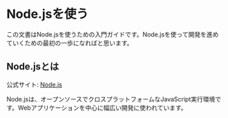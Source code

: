# Node.jsを使う

この文書はNode.jsを使うための入門ガイドです。Node.jsを使って開発を進めていくための最初の一歩になればと思います。

## Node.jsとは

公式サイト: [Node.js](https://nodejs.org/ja/)

Node.jsは、オープンソースでクロスプラットフォームなJavaScript実行環境です。Webアプリケーションを中心に幅広い開発に使われています。
